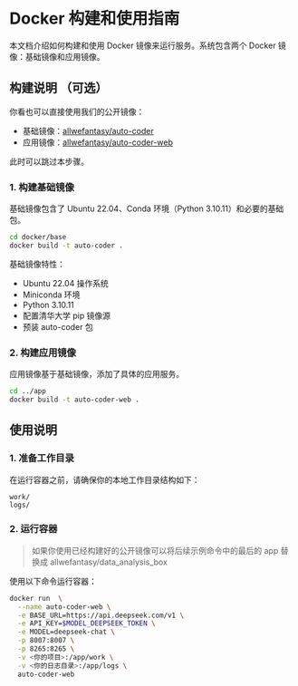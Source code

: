 # Docker 构建和使用指南

本文档介绍如何构建和使用 Docker 镜像来运行服务。系统包含两个 Docker 镜像：基础镜像和应用镜像。


## 构建说明 （可选）

你看也可以直接使用我们的公开镜像：

- 基础镜像：[allwefantasy/auto-coder](https://hub.docker.com/r/allwefantasy/auto-coder)
- 应用镜像：[allwefantasy/auto-coder-web](https://hub.docker.com/r/allwefantasy/auto-coder-web)

此时可以跳过本步骤。

### 1. 构建基础镜像

基础镜像包含了 Ubuntu 22.04、Conda 环境（Python 3.10.11）和必要的基础包。

```bash
cd docker/base
docker build -t auto-coder .
```

基础镜像特性：
- Ubuntu 22.04 操作系统
- Miniconda 环境
- Python 3.10.11
- 配置清华大学 pip 镜像源
- 预装 auto-coder 包

### 2. 构建应用镜像

应用镜像基于基础镜像，添加了具体的应用服务。

```bash
cd ../app
docker build -t auto-coder-web .
```

## 使用说明

### 1. 准备工作目录

在运行容器之前，请确保你的本地工作目录结构如下：

```
work/
logs/
```

### 2. 运行容器

> 如果你使用已经构建好的公开镜像可以将后续示例命令中的最后的 app 替换成 allwefantasy/data_analysis_box

使用以下命令运行容器：

```bash
docker run  \
  --name auto-coder-web \
  -e BASE_URL=https://api.deepseek.com/v1 \
  -e API_KEY=$MODEL_DEEPSEEK_TOKEN \
  -e MODEL=deepseek-chat \
  -p 8007:8007 \
  -p 8265:8265 \
  -v <你的项目>:/app/work \
  -v <你的日志目录>:/app/logs \
  auto-coder-web
```
